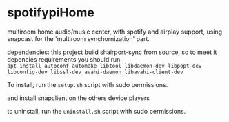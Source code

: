 # spotifypiHome
multiroom home audio/music center, with spotify and airplay support, using snapcast for the 'multiroom synchornization' part.

dependencies:
this project build shairport-sync from source, so to meet it depencies requirements you should run: <br/>
 `apt install autoconf automake libtool libdaemon-dev libpopt-dev libconfig-dev libssl-dev avahi-daemon libavahi-client-dev`

To install, run the `setup.sh` script with sudo permissions.

and install snapclient on the others device players

to uninstall, run the `uninstall.sh` script with sudo permissions.
